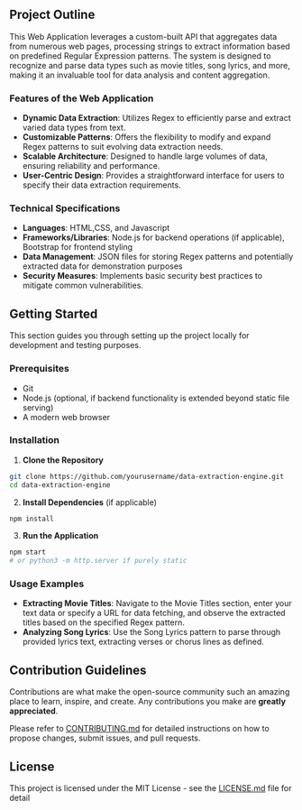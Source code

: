  ## Project Outline

This Web Application leverages a custom-built API that aggregates data from numerous web pages, processing strings to extract information based on predefined Regular Expression patterns. The system is designed to recognize and parse data types such as movie titles, song lyrics, and more, making it an invaluable tool for data analysis and content aggregation.

### Features of the Web Application

- **Dynamic Data Extraction**: Utilizes Regex to efficiently parse and extract varied data types from text.
- **Customizable Patterns**: Offers the flexibility to modify and expand Regex patterns to suit evolving data extraction needs.
- **Scalable Architecture**: Designed to handle large volumes of data, ensuring reliability and performance.
- **User-Centric Design**: Provides a straightforward interface for users to specify their data extraction requirements.

### Technical Specifications

- **Languages**: HTML,CSS, and Javascript
- **Frameworks/Libraries**: Node.js for backend operations (if applicable), Bootstrap for frontend styling
- **Data Management**: JSON files for storing Regex patterns and potentially extracted data for demonstration purposes
- **Security Measures**: Implements basic security best practices to mitigate common vulnerabilities.

## Getting Started

This section guides you through setting up the project locally for development and testing purposes.

### Prerequisites

- Git
- Node.js (optional, if backend functionality is extended beyond static file serving)
- A modern web browser

### Installation

1. **Clone the Repository**

```bash
git clone https://github.com/yourusername/data-extraction-engine.git
cd data-extraction-engine
```

2. **Install Dependencies** (if applicable)

```bash
npm install
```
3. **Run the Application**

```bash
npm start
# or python3 -m http.server if purely static
```

### Usage Examples

- **Extracting Movie Titles**: Navigate to the Movie Titles section, enter your text data or specify a URL for data fetching, and observe the extracted titles based on the specified Regex pattern.
- **Analyzing Song Lyrics**: Use the Song Lyrics pattern to parse through provided lyrics text, extracting verses or chorus lines as defined.

## Contribution Guidelines

Contributions are what make the open-source community such an amazing place to learn, inspire, and create. Any contributions you make are **greatly appreciated**.

Please refer to [CONTRIBUTING.md](CONTRIBUTING.md) for detailed instructions on how to propose changes, submit issues, and pull requests.

## License

This project is licensed under the MIT License - see the [LICENSE.md](LICENSE.md) file for detail
